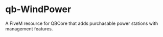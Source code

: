 # qb-WindPower
A FiveM resource for QBCore that adds purchasable power stations with management features.

